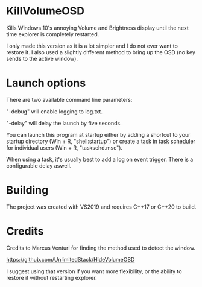 # KillVolumeOSD

Kills Windows 10's annoying Volume and Brightness display until the next time explorer is completely restarted.

I only made this version as it is a lot simpler and I do not ever want to restore it. I also used a slightly different method to bring up the OSD (no key sends to the active window).

# Launch options

There are two available command line parameters:

"-debug" will enable logging to log.txt.

"-delay" will delay the launch by five seconds.

You can launch this program at startup either by adding a shortcut to your startup directory (Win + R, "shell:startup") or create a task in task scheduler for individual users (Win + R, "taskschd.msc").

When using a task, it's usually best to add a log on event trigger. There is a configurable delay aswell.

# Building

The project was created with VS2019 and requires C++17 or C++20 to build.

# Credits

Credits to Marcus Venturi for finding the method used to detect the window.

https://github.com/UnlimitedStack/HideVolumeOSD

I suggest using that version if you want more flexibility, or the ability to restore it without restarting explorer.
